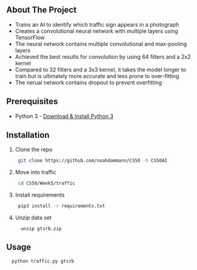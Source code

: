 ## About The Project

  - Trains an AI to identify which traffic sign appears in a photograph
  - Creates a convolutional neural network with multiple layers using TensorFlow
  - The neural network contains multiple convolutional and max-pooling layers
  - Achieved the best results for convolution by using 64 filters and a 2x2 kernel
  - Compared to 32 filters and a 3x3 kernel, it takes the model longer to train but is ultimately more accurate and less prone to over-fitting
  - The nerual network contains dropout to prevent overfitting
  
## Prerequisites

  - Python 3 - [Download & Install Python 3](https://www.python.org/downloads/)

## Installation

1. Clone the repo
   ```sh
    git clone https://github.com/noahdammann/CS50 -b CS50AI
   ```
2. Move into traffic
   ```sh
    cd CS50/Week5/traffic
   ```
3. Install requirements
   ```sh
    pip3 install -r requirements.txt
   ```
4. Unzip data set
   ```
     unzip gtsrb.zip
   ```
   
## Usage

```
  python traffic.py gtsrb
```

